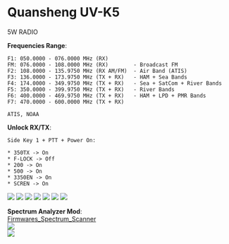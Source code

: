 # Quansheng UV-K5

5W RADIO     

**Frequencies Range**:

    F1: 050.0000 - 076.0000 MHz (RX)
    FM: 076.0000 - 108.0000 MHz (RX)        - Broadcast FM
    F2: 108.0000 - 135.9750 MHz (RX AM/FM)  - Air Band (ATIS)
    F3: 136.0000 - 173.9750 MHz (TX + RX)   - HAM + Sea Bands
    F4: 174.0000 - 349.9750 MHz (TX + RX)   - Sea + SatCom + River Bands
    F5: 350.0000 - 399.9750 MHz (TX + RX)   - River Bands
    F6: 400.0000 - 469.9750 MHz (TX + RX)   - HAM + LPD + PMR Bands
    F7: 470.0000 - 600.0000 MHz (TX + RX)  
    
    ATIS, NOAA
    
**Unlock RX/TX**: 

    Side Key 1 + PTT + Power On: 
    
    * 350TX -> On     
    * F-LOCK -> Off
    * 200 -> On     
    * 500 -> On     
    * 3350EN -> On     
    * SCREN -> On      
       
<img src="Images/k5-002.png"/>      
<img src="Images/k5-011.jpg"/>      
<img src="Images/k5-012.jpg"/>
<img src="Images/k5-013.jpeg"/>
<img src="Images/k5-004.png"/>      
<img src="Images/k5-008.jpg"/>      
<img src="Images/k5-009.jpg"/>   

**Spectrum Analyzer Mod**:    
[Firmwares_Spectrum_Scanner](Firmwares_Spectrum_Scanner)    
<img src="Images/spectrum.gif"/>   
<img src="Images/spectrum_fagci.gif"/>   
